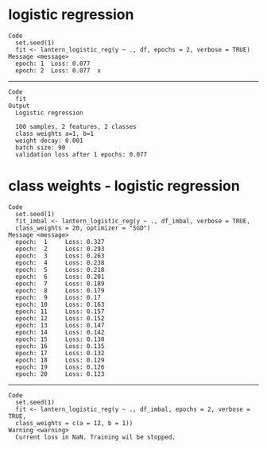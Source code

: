 # logistic regression

    Code
      set.seed(1)
      fit <- lantern_logistic_reg(y ~ ., df, epochs = 2, verbose = TRUE)
    Message <message>
      epoch: 1 	Loss: 0.077 
      epoch: 2 	Loss: 0.077  x 

---

    Code
      fit
    Output
      Logistic regression
      
      100 samples, 2 features, 2 classes 
      class weights a=1, b=1 
      weight decay: 0.001 
      batch size: 90 
      validation loss after 1 epochs: 0.077 

# class weights - logistic regression

    Code
      set.seed(1)
      fit_imbal <- lantern_logistic_reg(y ~ ., df_imbal, verbose = TRUE,
      class_weights = 20, optimizer = "SGD")
    Message <message>
      epoch:  1 	Loss: 0.327 
      epoch:  2 	Loss: 0.293 
      epoch:  3 	Loss: 0.263 
      epoch:  4 	Loss: 0.238 
      epoch:  5 	Loss: 0.218 
      epoch:  6 	Loss: 0.201 
      epoch:  7 	Loss: 0.189 
      epoch:  8 	Loss: 0.179 
      epoch:  9 	Loss: 0.17 
      epoch: 10 	Loss: 0.163 
      epoch: 11 	Loss: 0.157 
      epoch: 12 	Loss: 0.152 
      epoch: 13 	Loss: 0.147 
      epoch: 14 	Loss: 0.142 
      epoch: 15 	Loss: 0.138 
      epoch: 16 	Loss: 0.135 
      epoch: 17 	Loss: 0.132 
      epoch: 18 	Loss: 0.129 
      epoch: 19 	Loss: 0.126 
      epoch: 20 	Loss: 0.123 

---

    Code
      set.seed(1)
      fit <- lantern_logistic_reg(y ~ ., df_imbal, epochs = 2, verbose = TRUE,
      class_weights = c(a = 12, b = 1))
    Warning <warning>
      Current loss in NaN. Training wil be stopped.

